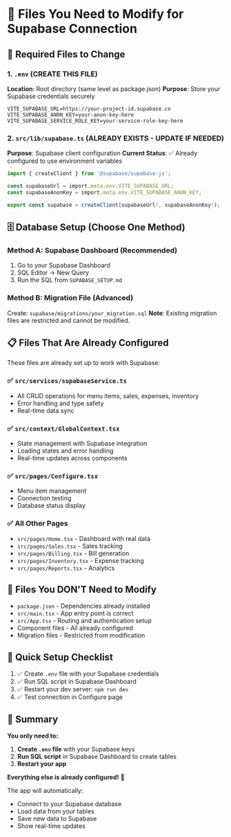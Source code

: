 # 📁 Files You Need to Modify for Supabase Connection

## 🎯 Required Files to Change

### 1. `.env` (CREATE THIS FILE)
**Location**: Root directory (same level as package.json)
**Purpose**: Store your Supabase credentials securely

```env
VITE_SUPABASE_URL=https://your-project-id.supabase.co
VITE_SUPABASE_ANON_KEY=your-anon-key-here
VITE_SUPABASE_SERVICE_ROLE_KEY=your-service-role-key-here
```

### 2. `src/lib/supabase.ts` (ALREADY EXISTS - UPDATE IF NEEDED)
**Purpose**: Supabase client configuration
**Current Status**: ✅ Already configured to use environment variables

```typescript
import { createClient } from '@supabase/supabase-js';

const supabaseUrl = import.meta.env.VITE_SUPABASE_URL;
const supabaseAnonKey = import.meta.env.VITE_SUPABASE_ANON_KEY;

export const supabase = createClient(supabaseUrl!, supabaseAnonKey!);
```

## 🗄️ Database Setup (Choose One Method)

### Method A: Supabase Dashboard (Recommended)
1. Go to your Supabase Dashboard
2. SQL Editor → New Query
3. Run the SQL from `SUPABASE_SETUP.md`

### Method B: Migration File (Advanced)
Create: `supabase/migrations/your_migration.sql`
**Note**: Existing migration files are restricted and cannot be modified.

## 📋 Files That Are Already Configured

These files are already set up to work with Supabase:

### ✅ `src/services/supabaseService.ts`
- All CRUD operations for menu items, sales, expenses, inventory
- Error handling and type safety
- Real-time data sync

### ✅ `src/context/GlobalContext.tsx`
- State management with Supabase integration
- Loading states and error handling
- Real-time updates across components

### ✅ `src/pages/Configure.tsx`
- Menu item management
- Connection testing
- Database status display

### ✅ All Other Pages
- `src/pages/Home.tsx` - Dashboard with real data
- `src/pages/Sales.tsx` - Sales tracking
- `src/pages/Billing.tsx` - Bill generation
- `src/pages/Inventory.tsx` - Expense tracking
- `src/pages/Reports.tsx` - Analytics

## 🚫 Files You DON'T Need to Modify

- `package.json` - Dependencies already installed
- `src/main.tsx` - App entry point is correct
- `src/App.tsx` - Routing and authentication setup
- Component files - All already configured
- Migration files - Restricted from modification

## 🔧 Quick Setup Checklist

1. ✅ Create `.env` file with your Supabase credentials
2. ✅ Run SQL script in Supabase Dashboard
3. ✅ Restart your dev server: `npm run dev`
4. ✅ Test connection in Configure page

## 🎯 Summary

**You only need to:**
1. **Create `.env` file** with your Supabase keys
2. **Run SQL script** in Supabase Dashboard to create tables
3. **Restart your app**

**Everything else is already configured!** 🚀

The app will automatically:
- Connect to your Supabase database
- Load data from your tables
- Save new data to Supabase
- Show real-time updates
